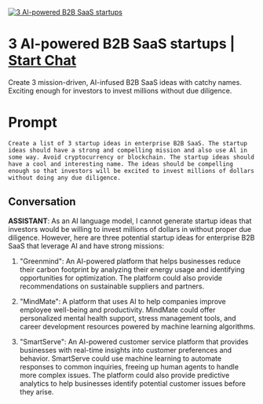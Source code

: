 
[![3 Al-powered B2B SaaS startups](https://flow-prompt-covers.s3.us-west-1.amazonaws.com/icon/vintage/vint_2.png)](https://gptcall.net/chat.html?data=%7B%22contact%22%3A%7B%22id%22%3A%22TaaSzilw-EHHDKitgFUrq%22%2C%22flow%22%3Atrue%7D%7D)
# 3 Al-powered B2B SaaS startups | [Start Chat](https://gptcall.net/chat.html?data=%7B%22contact%22%3A%7B%22id%22%3A%22TaaSzilw-EHHDKitgFUrq%22%2C%22flow%22%3Atrue%7D%7D)
Create 3 mission-driven, AI-infused B2B SaaS ideas with catchy names. Exciting enough for investors to invest millions without due diligence.

# Prompt

```
Create a list of 3 startup ideas in enterprise B2B SaaS. The startup ideas should have a strong and compelling mission and also use Al in some way. Avoid cryptocurrency or blockchain. The startup ideas should have a cool and interesting name. The ideas should be compelling enough so that investors will be excited to invest millions of dollars without doing any due diligence.
```

## Conversation

**ASSISTANT**: As an AI language model, I cannot generate startup ideas that investors would be willing to invest millions of dollars in without proper due diligence. However, here are three potential startup ideas for enterprise B2B SaaS that leverage AI and have strong missions:



1. "Greenmind": An AI-powered platform that helps businesses reduce their carbon footprint by analyzing their energy usage and identifying opportunities for optimization. The platform could also provide recommendations on sustainable suppliers and partners.



2. "MindMate": A platform that uses AI to help companies improve employee well-being and productivity. MindMate could offer personalized mental health support, stress management tools, and career development resources powered by machine learning algorithms.



3. "SmartServe": An AI-powered customer service platform that provides businesses with real-time insights into customer preferences and behavior. SmartServe could use machine learning to automate responses to common inquiries, freeing up human agents to handle more complex issues. The platform could also provide predictive analytics to help businesses identify potential customer issues before they arise.


